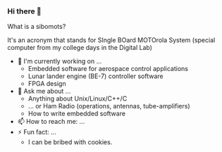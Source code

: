### Hi there 👋

What is a sibomots?  

It's an acronym that stands for SIngle BOard MOTOrola System 
(special computer from my college days in the Digital Lab)

- 🔭 I'm currently working on ... 
   * Embedded software for aerospace control applications
   * Lunar lander engine (BE-7) controller software
   * FPGA design
- 💬 Ask me about ...
   * Anything about Unix/Linux/C++/C
   * ... or Ham Radio (operations, antennas, tube-amplifiers)
   * How to write embedded software
- 📫 How to reach me: ...
- ⚡ Fun fact: ...
   * I can be bribed with cookies.

